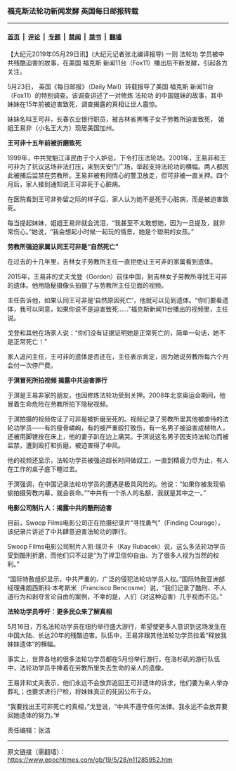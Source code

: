 ### 福克斯法轮功新闻发酵  英国每日邮报转载

---

#### [首页](../../../..?n11285952) &nbsp;|&nbsp; [评论](../../../../../epoch-comment?n11285952) &nbsp;|&nbsp; [专题](../../../../../epoch-special?n11285952) &nbsp;|&nbsp; [禁闻](../../../../../epoch-news?n11285952) &nbsp;|&nbsp; [禁书](../../../../../books?n11285952) &nbsp;|&nbsp; [翻墙](https://github.com/gfw-breaker/nogfw/blob/master/README.md?n11285952)


<div class="post_content" id="artbody" itemprop="articleBody">
 <!-- article content begin -->
 <p>
  【大纪元2019年05月29日讯】(大纪元记者张北编译报导) 一则
  <ok href="https://www.epochtimes.com/gb/tag/%E6%B3%95%E8%BD%AE%E5%8A%9F.html">
   法轮功
  </ok>
  学员被中共残酷迫害的故事，在美国
  <ok href="https://www.epochtimes.com/gb/tag/%E7%A6%8F%E5%85%8B%E6%96%AF.html">
   福克斯
  </ok>
  新闻11台（Fox11）播出后不断发酵，引起各方关注。
 </p>
 <p>
  5月23日， 英国《每日邮报》（Daily Mail）转载报导了美国
  <ok href="https://www.epochtimes.com/gb/tag/%E7%A6%8F%E5%85%8B%E6%96%AF.html">
   福克斯
  </ok>
  新闻11台（Fox11）的特别调查。该调查讲述了一对修炼
  <ok href="https://www.epochtimes.com/gb/tag/%E6%B3%95%E8%BD%AE%E5%8A%9F.html">
   法轮功
  </ok>
  的中国姐妹的故事，其中妹妹在15年前被迫害致死，调查揭露的真相让世人震惊。
 </p>
 <p>
  妹妹名叫王可非，长春农业银行职员，被吉林省黑嘴子女子劳教所迫害致死， 姐姐王易非（小名王大方）现居美国加州。
 </p>
 <p>
  <strong>
   王可非十五年前被折磨致死
  </strong>
 </p>
 <p>
  1999年，中共党魁江泽民由于个人妒忌，下令打压法轮功。2001年，王易非和王可非为了抗议这场非法打压，来到天安门广场，举起支持法轮功的横幅。两人都因此被捕后监禁在劳教所。王易非被有同情心的警卫放走，但可非被一直关押。四个月后，家人接到通知说王可非死于心脏病。
 </p>
 <p>
  在医院看到王可非弥留之际的样子后，家人认为她不是死于心脏病，而是被迫害致死。
 </p>
 <p>
  每当提起妹妹，姐姐王易非就会流泪，“我甚至不太敢想她，因为一旦提及，就非常伤心。”她说，“我会想起小时候一起玩的情景，她是个聪明的女孩。”
 </p>
 <p>
  <strong>
   劳教所强迫家属认同王可非是“自然死亡”
  </strong>
 </p>
 <p>
  在过去的十几年里，吉林女子劳教所主任一直拒绝让王可非的家属看到遗体。
 </p>
 <p>
  2015年，王易非的丈夫戈登（Gordon）前往中国，到吉林女子劳教所寻找王可非的遗体。他用隐秘摄像头拍摄了与劳教所主任见面的视频。
 </p>
 <p>
  主任告诉他，如果认同王可非是‘自然原因死亡’，他就可以见到遗体。“你们要看遗体，我可以同意，如果你说不是迫害致死……”福克斯新闻11台播出的视频里，主任说。
 </p>
 <p>
  戈登和其他在场家人说：“你们没有证据证明她是正常死亡的，简单一句话，她不是正常死亡！”
 </p>
 <p>
  家人追问主任，王可非的遗体是否还在，主任表示肯定，因为她说劳教所每六个月会付一次停尸费。
 </p>
 <p>
  <strong>
   于溟冒死所拍视频 揭露中共迫害罪行
  </strong>
 </p>
 <p>
  于溟是王易非家的朋友，也因修炼法轮功受到关押。2008年北京奥运会期间，他冒着生命危险在劳教所拍下隐秘视频。
 </p>
 <p>
  于溟拍摄的视频佐证了可非是被折磨至死的。视频记录了劳教所里其他被虐待的法轮功学员——有的瘦骨嶙峋，有的被严重殴打致伤，有一名男子被迫害成植物人，还被用脚镣拴在床上，他的妻子趴在边上痛哭。于溟说这名男子因支持法轮功而被监禁，遭到殴打和折磨，被迫害得了中风。
 </p>
 <p>
  他的视频还显示，法轮功学员被强迫超长时间做奴工，一直到精疲力尽为止，有人在工作的桌子底下睡过去。
 </p>
 <p>
  于溟强调，在中国记录法轮功学员的遭遇是极具风险的。他说：“如果你被发现偷偷拍摄劳教内幕，就会丧命。”“中共有一个杀人的名额，我就是其中之一。”
 </p>
 <p>
  <strong>
   电影公司制片人：揭露中共的酷刑迫害
  </strong>
 </p>
 <p>
  目前，Swoop Films电影公司正在拍摄纪录片“寻找勇气”（Finding Courage），该纪录片讲述了中共肆意迫害法轮功的罪行。
 </p>
 <p>
  Swoop Films电影公司制片人凯‧瑞贝卡（Kay Rubacek）说，这么多法轮功学员受到酷刑折磨，而他们只不过是“为了捍卫信仰自由、为了很多人视为当然的权利。”
 </p>
 <p>
  “国际特赦组织显示，中共严重的、广泛的侵犯法轮功学员人权。”国际特赦亚洲部经理弗朗西斯科‧本考斯米（Francisco Bencosme）说，“我们记录了酷刑、不人道行为和剥夺言论自由的案例，不幸的是，人们（对这种迫害）几乎视而不见。”
 </p>
 <p>
  <strong>
   法轮功学员呼吁：更多民众来了解真相
  </strong>
 </p>
 <p>
  5月16日，万名法轮功学员在纽约举行盛大游行，希望使更多人意识到这场发生在中国大陆、长达20年的残酷迫害。队伍中，王易非跟其他法轮功学员拉着“释放我妹妹遗体”的横幅。
 </p>
 <p>
  事实上，世界各地的很多法轮功学员都在5月份举行游行，在洛杉矶的游行队伍中，法轮功学员手捧着在劳教所里失去生命的亲人的遗像。
 </p>
 <p>
  王易非和丈夫表示，他们永远不会放弃追回王可非遗体的诉求，他们要为亲人举办葬礼；也要求进行尸检，将妹妹真正的死因公布于众。
 </p>
 <p>
  “我要找出王可非死亡的真相，”戈登说，“中共不遵守任何法律。我永远不会放弃要回她遗体的努力。”#
 </p>
 <p>
  责任编辑：张洁
 </p>
 <!-- article content end -->
 <div id="below_article_ad">
 </div>
</div>


---

原文链接（需翻墙）：https://www.epochtimes.com/gb/19/5/28/n11285952.htm